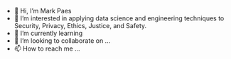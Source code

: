 - 👋 Hi, I’m Mark Paes
- 👀 I’m interested in applying data science and engineering techniques to Security, Privacy, Ethics, Justice, and Safety.
- 🌱 I’m currently learning 
- 💞️ I’m looking to collaborate on ...
- 📫 How to reach me ...

<!---
mpaes98/mpaes98 is a ✨ special ✨ repository because its `README.md` (this file) appears on your GitHub profile.
You can click the Preview link to take a look at your changes.
--->
